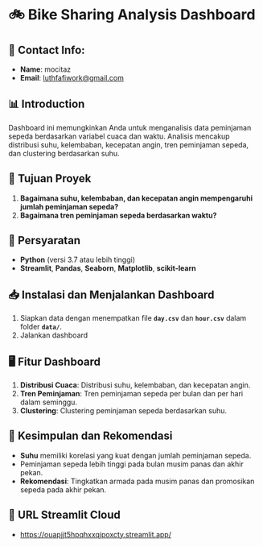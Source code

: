 # 🚲 **Bike Sharing Analysis Dashboard**

## 📧 **Contact Info**:
- **Name**: mocitaz
- **Email**: [luthfafiwork@gmail.com](mailto:luthfafiwork@gmail.com)

## 📊 **Introduction**
Dashboard ini memungkinkan Anda untuk menganalisis data peminjaman sepeda berdasarkan variabel cuaca dan waktu. Analisis mencakup distribusi suhu, kelembaban, kecepatan angin, tren peminjaman sepeda, dan clustering berdasarkan suhu.

## 🎯 **Tujuan Proyek**
1. **Bagaimana suhu, kelembaban, dan kecepatan angin mempengaruhi jumlah peminjaman sepeda?**
2. **Bagaimana tren peminjaman sepeda berdasarkan waktu?**

## 🔧 **Persyaratan**
- **Python** (versi 3.7 atau lebih tinggi)
- **Streamlit**, **Pandas**, **Seaborn**, **Matplotlib**, **scikit-learn**

## 📥 **Instalasi dan Menjalankan Dashboard**
1. Siapkan data dengan menempatkan file **`day.csv`** dan **`hour.csv`** dalam folder **`data/`**.
2. Jalankan dashboard 


## 🖥️ **Fitur Dashboard**
1. **Distribusi Cuaca**: Distribusi suhu, kelembaban, dan kecepatan angin.
2. **Tren Peminjaman**: Tren peminjaman sepeda per bulan dan per hari dalam seminggu.
3. **Clustering**: Clustering peminjaman sepeda berdasarkan suhu.

## 📝 **Kesimpulan dan Rekomendasi**
- **Suhu** memiliki korelasi yang kuat dengan jumlah peminjaman sepeda.
- Peminjaman sepeda lebih tinggi pada bulan musim panas dan akhir pekan.
- **Rekomendasi**: Tingkatkan armada pada musim panas dan promosikan sepeda pada akhir pekan.

## 🔗 **URL Streamlit Cloud**
- https://ouapjjt5hpqhxxqjpoxcty.streamlit.app/
